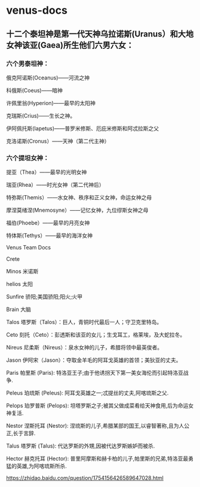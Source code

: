 # venus-docs

## 十二个泰坦神是第一代天神乌拉诺斯(Uranus）和大地女神该亚(Gaea)所生他们六男六女：

### 六个男泰坦神： 

俄克阿诺斯(Oceanus)——河流之神 

科俄斯(Coeus)——暗神 

许佩里翁(Hyperion)——最早的太阳神 

克瑞斯(Crius)——生长之神。 

伊阿佩托斯(Iapetus)——普罗米修斯、厄庇米修斯和阿忒拉斯之父 

克洛诺斯(Cronus）——天神（第二代主神） 

### 六个提坦女神： 

提亚（Thea）——最早的光明女神 

瑞亚(Rhea）——时光女神（第二代神后） 

特弥斯(Themis）——水女神、秩序和正义女神，命运女神之母 

摩涅莫绪涅(Mnemosyne）——记忆女神，九位缪斯女神之母 

福伯(Phoebe）——最早的月亮女神 

特体斯(Tethys）——最早的海洋女神


Venus Team Docs

Crete

Minos 米诺斯

helios 太阳

Sunfire  骄阳;美国骄阳;阳火;火甲

Brain 大脑




Talos 
塔罗斯（Talos）：巨人，青铜时代最后一人；守卫克里特岛。


Ceto
刻托（Ceto）：彭透斯和该亚的女儿；生戈耳工，格莱埃，及大蛇拉冬。



Nireus
尼柔斯（Nireus）：泉水女神的儿子，希腊将领中最英俊者。

Jason
伊阿宋（Jason）：夺取金羊毛的阿耳戈英雄的首领；美狄亚的丈夫。

Paris
帕里斯 (Paris): 特洛亚王子;由于他诱拐天下第一美女海伦而引起特洛亚战争.


Peleus
珀琉斯 (Peleus): 阿耳戈英雄之一;忒提丝的丈夫,阿喀琉斯之父.


Pelops
珀罗普斯 (Pelops): 坦塔罗斯之子;被其父做成菜肴给天神食用,后为命运女神复活.


Nestor
涅斯托耳 (Nestor): 涅琉斯的儿子,希腊某部的国王,以睿智著称,且为人公正,长于言辞.


Talus
塔罗斯 (Talus): 代达罗斯的外甥,因被代达罗斯嫉妒而被杀.


Hector
赫克托耳 (Hector): 普里阿摩斯和赫卡柏的儿子,帕里斯的兄弟,特洛亚最勇猛的英雄,为阿喀琉斯所杀.


https://zhidao.baidu.com/question/1754156426589647028.html



